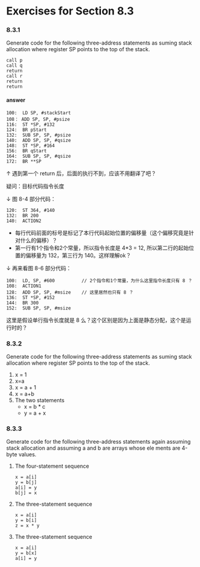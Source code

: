 # Exercises for Section 8.3

### 8.3.1

Generate code for the following three-address statements as­ suming stack allocation where register SP points to the top of the stack.

```
call p
call q
return
call r
return
return
```

#### answer

```
100:  LD SP, #stackStart
108： ADD SP, SP, #psize
116:  ST *SP, #132
124:  BR pStart
132:  SUB SP, SP, #psize
140:  ADD SP, SP, #qsize
148:  ST *SP, #164
156:  BR qStart
164:  SUB SP, SP, #qsize
172:  BR **SP
```

↑ 遇到第一个 return 后，后面的执行不到，应该不用翻译了吧？

疑问：目标代码指令长度

↓ 图 8-4 部分代码：

```
120:  ST 364, #140
132:  BR 200
140:  ACTION2
```

- 每行代码前面的标号是标记了本行代码起始位置的偏移量（这个偏移究竟是针对什么的偏移）？
- 第一行有1个指令和2个常量，所以指令长度是 4*3 = 12, 所以第二行的起始位置的偏移量为 132，第三行为 140。这样理解ok？

↓ 再来看图 8-6 部分代码：

```
100:  LD, SP, #600          // 2个指令和1个常量，为什么这里指令长度只有 8 ？
108:  ACTION1
128:  ADD SP, SP, #msize    // 这里居然也只有 8 ？
136:  ST *SP, #152
144:  BR 300
152:  SUB SP, SP, #msize
```
这里是假设单行指令长度就是 8 么？这个区别是因为上面是静态分配，这个是运行时的？

### 8.3.2

Generate code for the following three-address statements as­ suming stack allocation where register SP points to the top of the stack.

1. x = 1
2. x=a
3. x = a + 1
4. x = a+b
5. The two statements
    - x = b * c
    - y = a + x

### 8.3.3

Generate code for the following three-address statements again assuming stack allocation and assuming a and b are arrays whose ele­ ments are 4-byte values.

1. The four-statement sequence

    ```
    x = a[i]
    y = b[j]
    a[i] = y
    b[j] = x
    ```
2. The three-statement sequence

    ```
    x = a[i]
    y = b[i]
    z = x * y
    ```

3. The three-statement sequence

    ```
    x = a[i]
    y = b[x]
    a[i] = y
    ```